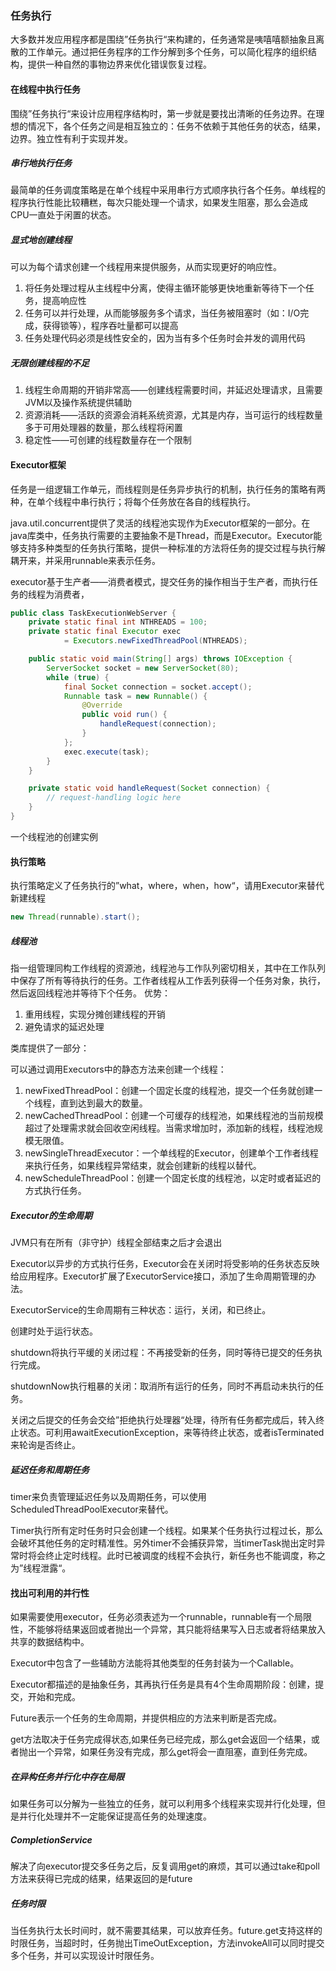 ### 任务执行

大多数并发应用程序都是围绕”任务执行“来构建的，任务通常是咦嘻嘻额抽象且离散的工作单元。通过把任务程序的工作分解到多个任务，可以简化程序的组织结构，提供一种自然的事物边界来优化错误恢复过程。

#### 在线程中执行任务

围绕”任务执行“来设计应用程序结构时，第一步就是要找出清晰的任务边界。在理想的情况下，各个任务之间是相互独立的：任务不依赖于其他任务的状态，结果，边界。独立性有利于实现并发。

##### 串行地执行任务

最简单的任务调度策略是在单个线程中采用串行方式顺序执行各个任务。单线程的程序执行性能比较糟糕，每次只能处理一个请求，如果发生阻塞，那么会造成CPU一直处于闲置的状态。

##### 显式地创建线程

可以为每个请求创建一个线程用来提供服务，从而实现更好的响应性。

1. 将任务处理过程从主线程中分离，使得主循环能够更快地重新等待下一个任务，提高响应性
2. 任务可以并行处理，从而能够服务多个请求，当任务被阻塞时（如：I/O完成，获得锁等），程序吞吐量都可以提高
3. 任务处理代码必须是线性安全的，因为当有多个任务时会并发的调用代码

##### 无限创建线程的不足

1. 线程生命周期的开销非常高——创建线程需要时间，并延迟处理请求，且需要JVM以及操作系统提供辅助
2. 资源消耗——活跃的资源会消耗系统资源，尤其是内存，当可运行的线程数量多于可用处理器的数量，那么线程将闲置
3. 稳定性——可创建的线程数量存在一个限制

#### Executor框架

任务是一组逻辑工作单元，而线程则是任务异步执行的机制，执行任务的策略有两种，在单个线程中串行执行；将每个任务放在各自的线程执行。

java.util.concurrent提供了灵活的线程池实现作为Executor框架的一部分。在java库类中，任务执行需要的主要抽象不是Thread，而是Executor。Executor能够支持多种类型的任务执行策略，提供一种标准的方法将任务的提交过程与执行解耦开来，并采用runnable来表示任务。

executor基于生产者——消费者模式，提交任务的操作相当于生产者，而执行任务的线程为消费者，

```java
public class TaskExecutionWebServer {
    private static final int NTHREADS = 100;
    private static final Executor exec
            = Executors.newFixedThreadPool(NTHREADS);

    public static void main(String[] args) throws IOException {
        ServerSocket socket = new ServerSocket(80);
        while (true) {
            final Socket connection = socket.accept();
            Runnable task = new Runnable() {
                @Override
                public void run() {
                    handleRequest(connection);
                }
            };
            exec.execute(task);
        }
    }

    private static void handleRequest(Socket connection) {
        // request-handling logic here
    }
}
```

一个线程池的创建实例

#### 执行策略

执行策略定义了任务执行的”what，where，when，how“，请用Executor来替代新建线程

```java
new Thread(runnable).start();
```

##### 线程池

指一组管理同构工作线程的资源池，线程池与工作队列密切相关，其中在工作队列中保存了所有等待执行的任务。工作者线程从工作丢列获得一个任务对象，执行，然后返回线程池并等待下个任务。
优势：

1. 重用线程，实现分摊创建线程的开销
2. 避免请求的延迟处理

类库提供了一部分：

可以通过调用Executors中的静态方法来创建一个线程：

1. newFixedThreadPool：创建一个固定长度的线程池，提交一个任务就创建一个线程，直到达到最大的数量。
2. newCachedThreadPool：创建一个可缓存的线程池，如果线程池的当前规模超过了处理需求就会回收空闲线程。当需求增加时，添加新的线程，线程池规模无限值。
3. newSingleThreadExecutor：一个单线程的Executor，创建单个工作者线程来执行任务，如果线程异常结束，就会创建新的线程以替代。
4. newScheduleThreadPool：创建一个固定长度的线程池，以定时或者延迟的方式执行任务。

##### Executor的生命周期

JVM只有在所有（非守护）线程全部结束之后才会退出

Executor以异步的方式执行任务，Executor会在关闭时将受影响的任务状态反映给应用程序。Executor扩展了ExecutorService接口，添加了生命周期管理的办法。

ExecutorService的生命周期有三种状态：运行，关闭，和已终止。

创建时处于运行状态。

shutdown将执行平缓的关闭过程：不再接受新的任务，同时等待已提交的任务执行完成。

shutdownNow执行粗暴的关闭：取消所有运行的任务，同时不再启动未执行的任务。

关闭之后提交的任务会交给”拒绝执行处理器“处理，待所有任务都完成后，转入终止状态。可利用awaitExecutionException，来等待终止状态，或者isTerminated来轮询是否终止。

##### 延迟任务和周期任务

timer来负责管理延迟任务以及周期任务，可以使用ScheduledThreadPoolExecutor来替代。

Timer执行所有定时任务时只会创建一个线程。如果某个任务执行过程过长，那么会破坏其他任务的定时精准性。另外timer不会捕获异常，当timerTask抛出定时异常时将会终止定时线程。此时已被调度的线程不会执行，新任务也不能调度，称之为”线程泄露“。

#### 找出可利用的并行性

如果需要使用executor，任务必须表述为一个runnable，runnable有一个局限性，不能够将结果返回或者抛出一个异常，其只能将结果写入日志或者将结果放入共享的数据结构中。

Executor中包含了一些辅助方法能将其他类型的任务封装为一个Callable。

Executor都描述的是抽象任务，其再执行任务是具有4个生命周期阶段：创建，提交，开始和完成。

Future表示一个任务的生命周期，并提供相应的方法来判断是否完成。

get方法取决于任务完成得状态,如果任务已经完成，那么get会返回一个结果，或者抛出一个异常，如果任务没有完成，那么get将会一直阻塞，直到任务完成。

##### 在异构任务并行化中存在局限

如果任务可以分解为一些独立的任务，就可以利用多个线程来实现并行化处理，但是并行化处理并不一定能保证提高任务的处理速度。

##### CompletionService

解决了向executor提交多任务之后，反复调用get的麻烦，其可以通过take和poll方法来获得已完成的结果，结果返回的是future

##### 任务时限

当任务执行太长时间时，就不需要其结果，可以放弃任务。future.get支持这样的时限任务，当超时时，任务抛出TimeOutException，方法invokeAll可以同时提交多个任务，并可以实现设计时限任务。

